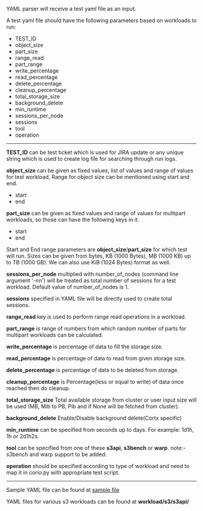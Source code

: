YAML parser will receive a test yaml file as an input. 

A test yaml file should have the following parameters based on workloads to run:

* TEST_ID
* object_size
* part_size
* range_read
* part_range
* write_percentage
* read_percentage
* delete_percentage
* cleanup_percentage
* total_storage_size
* background_delete
* min_runtime
* sessions_per_node
* sessions
* tool
* operation
---

**TEST_ID** can be test ticket which is used for JIRA update or any unique string which is used to 
create log file for searching through run logs.  

**object_size** can be given as fixed values, list of values and range of values for test workload, 
Range for object size can be mentioned using start and end.
* start
* end

**part_size** can be given as fixed values and range of values for multipart workloads, so those 
can have the following keys in it.
* start
* end

Start and End range parameters are **object_size**/**part_size** for which test will run.
Sizes can be given from bytes, KB (1000 Bytes), MB (1000 KB) up to TB (1000 GB). We can also use 
KiB (1024 Bytes) format as well.

**sessions_per_node** multiplied with number_of_nodes (command line argument '-nn') will be treated 
as total number of sessions for a test workload. Default value of number_of_nodes is 1.

**sessions** specified in YAML file will be directly used to create total sessions. 

**range_read** key is used to perform range read operations in a workload. 

**part_range** is range of numbers from which random number of parts for multipart workloads can be 
calculated.

**write_percentage** is percentage of data to fill the storage size.

**read_percentage** is percentage of data to read from given storage size.

**delete_percentage** is percentage of data to be deleted from storage.

**cleanup_percentage** is Percentage(less or equal to write) of data once reached then do cleanup.

**total_storage_size** Total available storage from cluster or user input size will be used
(MB, Mib to PB, Pib and if None will be fetched from cluster).

**background_delete** Enable/Disable background delete(Cortx specific)

**min_runtime** can be specified from seconds up to days. For example: 1d1h, 1h or 2d1h2s.

**tool** can be specified from one of these **s3api**, **s3bench** or **warp**. 
    note:- s3bench and warp support to be added.

**operation** should be specified according to type of workload and need to map it in corio.py with 
appropriate test script.

---

Sample YAML file can be found at [sample file](sample_file.yaml)

YAML files for various s3 workloads can be found at **workload/s3/s3api/**

